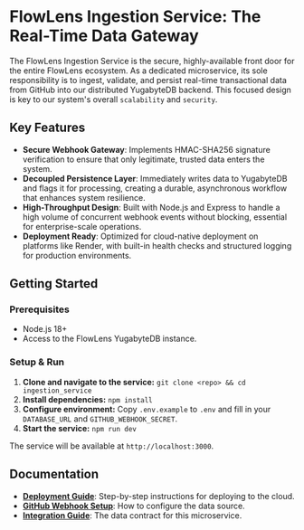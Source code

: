 # FlowLens Ingestion Service: The Real-Time Data Gateway

The FlowLens Ingestion Service is the secure, highly-available front door for the entire FlowLens ecosystem. As a dedicated microservice, its sole responsibility is to ingest, validate, and persist real-time transactional data from GitHub into our distributed YugabyteDB backend. This focused design is key to our system's overall `scalability` and `security`.

## Key Features

- **Secure Webhook Gateway**: Implements HMAC-SHA256 signature verification to ensure that only legitimate, trusted data enters the system.
- **Decoupled Persistence Layer**: Immediately writes data to YugabyteDB and flags it for processing, creating a durable, asynchronous workflow that enhances system resilience.
- **High-Throughput Design**: Built with Node.js and Express to handle a high volume of concurrent webhook events without blocking, essential for enterprise-scale operations.
- **Deployment Ready**: Optimized for cloud-native deployment on platforms like Render, with built-in health checks and structured logging for production environments.

## Getting Started

### Prerequisites

- Node.js 18+
- Access to the FlowLens YugabyteDB instance.

### Setup & Run

1.  **Clone and navigate to the service:** `git clone <repo> && cd ingestion_service`
2.  **Install dependencies:** `npm install`
3.  **Configure environment:** Copy `.env.example` to `.env` and fill in your `DATABASE_URL` and `GITHUB_WEBHOOK_SECRET`.
4.  **Start the service:** `npm run dev`

The service will be available at `http://localhost:3000`.

## Documentation

- **[Deployment Guide](./docs/deployment.md)**: Step-by-step instructions for deploying to the cloud.
- **[GitHub Webhook Setup](./docs/github_webhooks.md)**: How to configure the data source.
- **[Integration Guide](./docs/integration_guide.md)**: The data contract for this microservice.